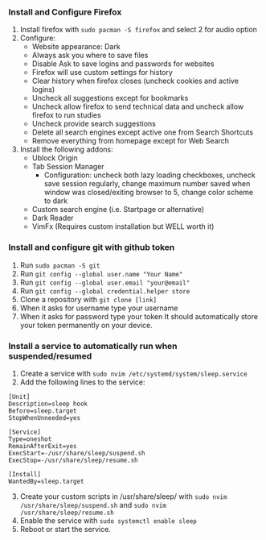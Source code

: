 ### Install and Configure Firefox
1. Install firefox with `sudo pacman -S firefox` and select 2 for audio option
2. Configure:
    - Website appearance: Dark
    - Always ask you where to save files
    - Disable Ask to save logins and passwords for websites
    - Firefox will use custom settings for history
    - Clear history when firefox closes (uncheck cookies and active logins)
    - Uncheck all suggestions except for bookmarks
    - Uncheck allow firefox to send technical data and uncheck allow firefox to run studies
    - Uncheck provide search suggestions
    - Delete all search engines except active one from Search Shortcuts
    - Remove everything from homepage except for Web Search
3. Install the following addons:
    - Ublock Origin
    - Tab Session Manager
        - Configuration: uncheck both lazy loading checkboxes, uncheck save session regularly, change maximum number saved when window was closed/exiting browser to 5, change color scheme to dark
    - Custom search engine (i.e. Startpage or alternative)
    - Dark Reader
    - VimFx (Requires custom installation but WELL worth it)
### Install and configure git with github token
1. Run `sudo pacman -S git`
2. Run `git config --global user.name "Your Name"`
3. Run `git config --global user.email "your@email"`
4. Run `git config --global credential.helper store`
5. Clone a repository with `git clone [link]`
6. When it asks for username type your username
7. When it asks for password type your token
It should automatically store your token permanently on your device.
### Install a service to automatically run when suspended/resumed
1. Create a service with `sudo nvim /etc/systemd/system/sleep.service`
2. Add the following lines to the service:
```
[Unit]
Description=sleep hook
Before=sleep.target
StopWhenUnneeded=yes

[Service]
Type=oneshot
RemainAfterExit=yes
ExecStart=-/usr/share/sleep/suspend.sh
ExecStop=-/usr/share/sleep/resume.sh

[Install]
WantedBy=sleep.target
```
3. Create your custom scripts in /usr/share/sleep/ with `sudo nvim /usr/share/sleep/suspend.sh` and `sudo nvim /usr/share/sleep/resume.sh`
4. Enable the service with `sudo systemctl enable sleep`
5. Reboot or start the service.
